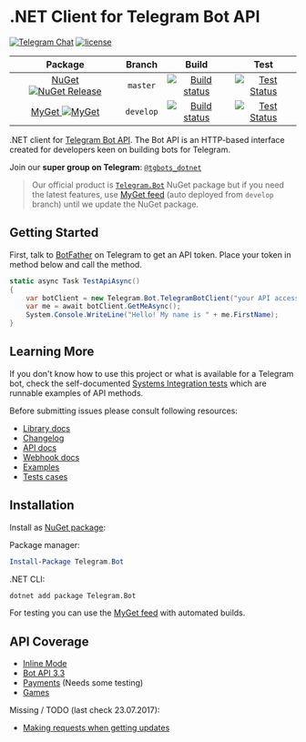 # .NET Client for Telegram Bot API

[![Telegram Chat](https://img.shields.io/badge/Chat-Telegram-blue.svg)](https://t.me/tgbots_dotnet)
[![license](https://img.shields.io/github/license/TelegramBots/telegram.bot.svg?maxAge=2592000)](https://raw.githubusercontent.com/TelegramBots/telegram.bot/master/LICENSE.txt)

|Package|Branch|Build|Test|
|:-----:|:----:|:---:|:--:|
| [NuGet ![NuGet Release](https://img.shields.io/nuget/vpre/Telegram.Bot.svg?label=Telegram.Bot&maxAge=3600)](https://www.nuget.org/packages/Telegram.Bot/) | `master` | [![Build status](https://ci.appveyor.com/api/projects/status/x0vwuxdhe644sys0/branch/master?svg=true)](https://ci.appveyor.com/project/MrRoundRobin/telegram-bot/branch/master) | [![Test Status](https://img.shields.io/travis/TelegramBots/telegram.bot/master.svg?maxAge=3600&label=Test)](https://travis-ci.org/TelegramBots/telegram.bot) |
| [MyGet ![MyGet](https://img.shields.io/myget/telegram-bot/v/Telegram.bot.svg?style=flat-square&maxAge=3600)](https://www.myget.org/feed/telegram-bot/package/nuget/Telegram.Bot) | `develop` | [![Build status](https://img.shields.io/appveyor/ci/MrRoundRobin/telegram-bot/develop.svg?style=flat-square)](https://ci.appveyor.com/project/MrRoundRobin/telegram-bot/branch/develop) | [![Test Status](https://img.shields.io/travis/TelegramBots/telegram.bot/develop.svg?style=flat-square&maxAge=3600&label=Test)](https://travis-ci.org/TelegramBots/telegram.bot) |

.NET client for [Telegram Bot API](https://core.telegram.org/bots/api). The Bot API is an HTTP-based interface created for developers keen on building bots for Telegram.

Join our **super group on Telegram**: [`@tgbots_dotnet`](https://t.me/tgbots_dotnet)

> Our official product is [`Telegram.Bot`](https://www.nuget.org/packages/Telegram.Bot) NuGet package but if you need the latest features, use [MyGet feed](https://www.myget.org/feed/telegram-bot/package/nuget/Telegram.Bot) (auto deployed from `develop` branch) until we update the NuGet package.

## Getting Started

First, talk to [BotFather](https://t.me/botfather) on Telegram to get an API token. Place your token in method below and call the method.

```c#
static async Task TestApiAsync()
{
    var botClient = new Telegram.Bot.TelegramBotClient("your API access Token");
    var me = await botClient.GetMeAsync();
    System.Console.WriteLine("Hello! My name is " + me.FirstName);
}
```

## Learning More

If you don't know how to use this project or what is available for a Telegram bot, check the self-documented [Systems Integration tests](./test/Telegram.Bot.Tests.Integ/) which are runnable examples of API methods.

Before submitting issues please consult following resources:

* [Library docs](https://telegrambots.github.io/telegram.bot/)
* [Changelog](https://github.com/TelegramBots/telegram.bot/blob/master/CHANGELOG.md)
* [API docs](https://core.telegram.org/bots/api)
* [Webhook docs](https://core.telegram.org/bots/webhooks)
* [Examples](https://github.com/TelegramBots/telegram.bot.examples)
* [Tests cases](./test/Telegram.Bot.Tests.Integ/)

## Installation

Install as [NuGet package](https://www.nuget.org/packages/Telegram.Bot/):

Package manager:

```powershell
Install-Package Telegram.Bot
```

.NET CLI:

```bash
dotnet add package Telegram.Bot
```

For testing you can use the [MyGet feed](https://www.myget.org/gallery/telegram-bot) with automated builds.

## API Coverage

* [Inline Mode](https://core.telegram.org/bots/inline)
* [Bot API 3.3](https://core.telegram.org/bots/api-changelog)
* [Payments](https://core.telegram.org/bots/payments) (Needs some testing)
* [Games](https://core.telegram.org/bots/games)

Missing / TODO (last check 23.07.2017):

* [Making requests when getting updates](https://core.telegram.org/bots/api#making-requests-when-getting-updates)
